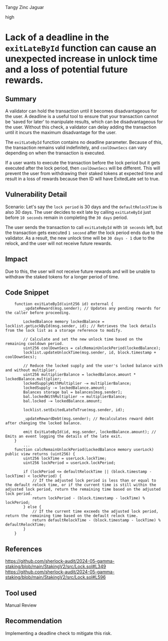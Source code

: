 Tangy Zinc Jaguar

high

# Lack of a deadline in the `exitLateById` function can cause an unexpected increase in unlock time and a loss of potential future rewards.


## Summary
A validator can hold the transaction until it becomes disadvantageous for the user. A deadline is a useful tool to ensure that your transaction cannot be 'saved for later' to manipulate results, which can be disadvantageous for the user. Without this check, a validator can delay adding the transaction until it incurs the maximum disadvantage for the user.


The `exitLateById` function contains no deadline parameter. Because of this, the transaction remains valid indefinitely, and `coolDownSecs` can vary depending on when the transaction is executed.

If a user wants to execute the transaction before the lock period but it gets executed after the lock period, then `coolDownSecs` will be different. This will prevent the user from withdrawing their staked tokens at expected time and result in a loss of rewards because then ID will have ExitedLate set to true. 



## Vulnerability Detail
Scenario:
Let's say the `lock period` is 30 days and the `defaultRelockTime` is also 30 days. The user decides to exit late by calling `exitLateById` just before `10 seconds` remain in completing the `30 days` period.

The user sends the transaction to call `exitLateById` with `10 seconds` left, but the transaction gets executed `1 second` after the lock period ends due to the validator. As a result, the new unlock time will be `30 days - 1` due to the relock, and the user will not receive future rewards.


## Impact

Due to this, the user will not receive future rewards and will be unable to withdraw the staked tokens for a longer period of time.

## Code Snippet
```solidity
    function exitLateById(uint256 id) external {
        _updateReward(msg.sender); // Updates any pending rewards for the caller before proceeding.

        LockedBalance memory lockedBalance = locklist.getLockById(msg.sender, id); // Retrieves the lock details from the lock list as a storage reference to modify.

        // Calculate and set the new unlock time based on the remaining cooldown period.
        uint256 coolDownSecs = calcRemainUnlockPeriod(lockedBalance);
        locklist.updateUnlockTime(msg.sender, id, block.timestamp + coolDownSecs);

        // Reduce the locked supply and the user's locked balance with and without multiplier.
        uint256 multiplierBalance = lockedBalance.amount * lockedBalance.multiplier;
        lockedSupplyWithMultiplier -= multiplierBalance;
        lockedSupply -= lockedBalance.amount;
        Balances storage bal = balances[msg.sender];
        bal.lockedWithMultiplier -= multiplierBalance;
        bal.locked -= lockedBalance.amount;

        locklist.setExitedLateToTrue(msg.sender, id);

        _updateRewardDebt(msg.sender); // Recalculates reward debt after changing the locked balance.

        emit ExitLateById(id, msg.sender, lockedBalance.amount); // Emits an event logging the details of the late exit.
    }
        ...
    function calcRemainUnlockPeriod(LockedBalance memory userLock) public view returns (uint256) {
        uint256 lockTime = userLock.lockTime;
        uint256 lockPeriod = userLock.lockPeriod;
        
        if (lockPeriod <= defaultRelockTime || (block.timestamp - lockTime) < lockPeriod) {
            // If the adjusted lock period is less than or equal to the default relock time, or if the current time is still within the adjusted lock period, return the remaining time based on the adjusted lock period.
            return lockPeriod - (block.timestamp - lockTime) % lockPeriod;
        } else {
            // If the current time exceeds the adjusted lock period, return the remaining time based on the default relock time.
            return defaultRelockTime - (block.timestamp - lockTime) % defaultRelockTime;
        }
    }

```
## References
https://github.com/sherlock-audit/2024-05-gamma-staking/blob/main/StakingV2/src/Lock.sol#L349  
https://github.com/sherlock-audit/2024-05-gamma-staking/blob/main/StakingV2/src/Lock.sol#L596  

## Tool used

Manual Review

## Recommendation

Implementing a deadline check to mitigate this risk.

